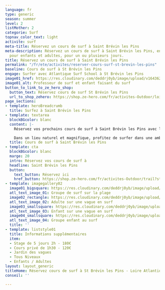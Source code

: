 ```yaml
---
language: fr
type: generic
season: summer
level: 2
listMother: 2
categorie: Surf
topnav_color_text: light
activite: surf
meta-title: Réservez un cours de surf à Saint Brévin les Pins
meta-description: Réservez un cours de surf à Saint Brévin les Pins, en Loire Atlantique,
  pour enfants et adultes, pour un ou plusieurs jours.
title: Réservez un cours de surf à Saint Brévin les Pins
permalink: "/fr/ete/activites/reserver-cours-surf-st-brevin-les-pins"
baseline: Cours de surf à St Brévin les Pins
engage: Surfer avec Atlantique Surf School à St Brévin les Pins
image01_href: https://res.cloudinary.com/deddrj0yb/image/upload/v1643624275/website/Surf%20Atlantic/IMG_7584_itolid.jpg
image01_alt: Professeur de surf et enfant faisant du surf
button_to_link_to_ze_hero_shop:
  button_text: Réservez cours de surf St Brévin les Pins
  url_to_shop_zehero: https://shop.ze-hero.com/fr/activites-Outdoor/loire-atlantique/Surf
page_sections:
- template: heroBreadcrumb
  title: Surfez à Saint Brévin les Pins
- template: textarea
  blockBGcolor: blanc
  content: |-
    Réservez vos prochains cours de surf à Saint Brévin les Pins avec l’école de surf Atlantic Surf School. Une école de surf passionné, qui dans la bonne humeur, vous apportera les meilleurs conseils pour débuter ou vous perfectionner en surf. Dans une ambiance conviviale, apprenez le surf avec des stages de plusieurs jours de surf. Vous pourrez également louer tout votre matériel directement dans l’école tel que les planches de surf et les combinaisons de surf. Un choix de matériel adapté à vous et aux conditions. Vous pourrez réserver des cours collectifs de plusieurs jours, pour enfants et pour adultes. Découvrez pour les touts petits le jardin des vagues. Les cours privés vous seront également proposés afin d’avoir une séance privatisée entre vous et le professeur de surf. .

    Dans un lieu naturel et magnifique, profitez de surfer dans une ambiance agréable avec une école de surf professionnelle qui vous apportera tous leurs savoirs.
  title: Cours de surf à Saint Brévin les Pins
- template: cta
  blockBGcolor: blanc
  marge: 20
  intro: Réservez vos cours de surf à
  headline: Saint Brévin les Pins
  button:
    text_button: Réservez ici
    href_button: https://shop.ze-hero.com/fr/activites-Outdoor/trail?station=Loire+Atlantique+%2844%29&calessonstype=all&catypegenderlistsummer=all&calessonsactivitytype=Surf&start-date=
- template: imagegallery02
  image01_bigsquare: https://res.cloudinary.com/deddrj0yb/image/upload/v1643624276/website/Surf%20Atlantic/IMG_7714_fsigmd.jpg
  atl_text_image_01: Groupe de surf sur la plage
  image02_rectangle: https://res.cloudinary.com/deddrj0yb/image/upload/v1643624275/website/Surf%20Atlantic/DSC_1440_ruy2qd.jpg
  atl_text_image_02: Adulte sur une vague en surf
  image03_smallsquare: https://res.cloudinary.com/deddrj0yb/image/upload/v1643624276/website/Surf%20Atlantic/IMG_7885_dljybe.jpg
  atl_text_image_03: Enfant sur une vague en surf
  image04_smallsquare: https://res.cloudinary.com/deddrj0yb/image/upload/v1643624275/website/Surf%20Atlantic/IMG_3213_dwivw3.jpg
  atl_text_image_04: Groupe enfant au surf
  title: ''
- template: liststyle01
  title: Informations supplémentaires
  item:
  - Stage de 5 jours 2h - 180€
  - Cours privé de 1h30 - 120€
  - Jardin des vagues
  - Tous Niveaux
  - Enfants / Adultes
layout: layout_generic
titleHome: Réservez cours de surf à St Brévin les Pins - Loire Atlantique
conseil: ''

---
```

